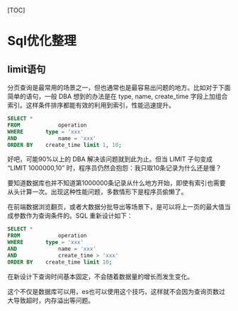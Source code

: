 [TOC]

# Sql优化整理

## limit语句

分页查询是最常用的场景之一，但也通常也是最容易出问题的地方。比如对于下面简单的语句，一般 DBA 想到的办法是在 type, name, create_time 字段上加组合索引。这样条件排序都能有效的利用到索引，性能迅速提升。

```sql
SELECT *
FROM			operation
WHERE 		type = 'xxx'
AND 			name = 'xxx'
ORDER BY 	create_time limit 1, 10;
```

好吧，可能90%以上的 DBA 解决该问题就到此为止。但当 LIMIT 子句变成 “LIMIT 1000000,10” 时，程序员仍然会抱怨：我只取10条记录为什么还是慢？

要知道数据库也并不知道第1000000条记录从什么地方开始，即使有索引也需要从头计算一次。出现这种性能问题，多数情形下是程序员偷懒了。

在前端数据浏览翻页，或者大数据分批导出等场景下，是可以将上一页的最大值当成参数作为查询条件的。SQL 重新设计如下：

```sql
SELECT *
FROM			operation
WHERE 		type = 'xxx'
AND 			name = 'xxx'
AND				create_time > 'xxx'
ORDER BY 	create_time limit 10;
```

在新设计下查询时间基本固定，不会随着数据量的增长而发生变化。

这个不仅是数据库可以用，es也可以使用这个技巧，这样就不会因为查询页数过大导致超时，内存溢出等问题。